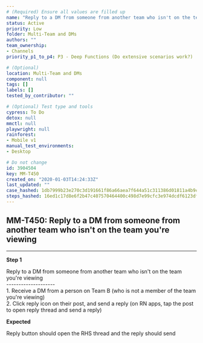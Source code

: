 ```yaml
---
# (Required) Ensure all values are filled up
name: "Reply to a DM from someone from another team who isn't on the team you're viewing"
status: Active
priority: Low
folder: Multi-Team and DMs
authors: ""
team_ownership:
- Channels
priority_p1_to_p4: P3 - Deep Functions (Do extensive scenarios work?)

# (Optional)
location: Multi-Team and DMs
component: null
tags: []
labels: []
tested_by_contributor: ""

# (Optional) Test type and tools
cypress: To Do
detox: null
mmctl: null
playwright: null
rainforest:
- Mobile v1
manual_test_environments:
- Desktop

# Do not change
id: 3904504
key: MM-T450
created_on: "2020-01-03T14:24:33Z"
last_updated: ""
case_hashed: 1db7999b23e270c3d191661f86a66aea7f644a51c311386d01811a4b9cfef05ce56e73e5b3a5355154794ebfb0f754e2
steps_hashed: 16ed1c17d8e6f2b47c407570464400c498d7e99cfc3e974dcdf6123df519fde27c6137764838f693a11815905d4e465f
---
```


<!-- (Auto-generated) Based on frontmatter's "key" and "name" -->

## MM-T450: Reply to a DM from someone from another team who isn't on the team you're viewing

---

**Step 1**

Reply to a DM from someone from another team who isn't on the team you're viewing\
\--------------------\
1\. Receive a DM from a person on Team B (who is not a member of the team you're viewing)\
2\. Click reply icon on their post, and send a reply (on RN apps, tap the post to open reply thread and send a reply)

**Expected**

Reply button should open the RHS thread and the reply should send
